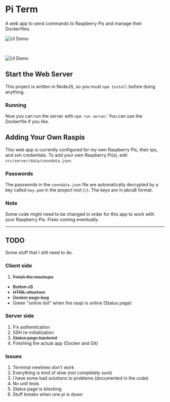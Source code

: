 # Pi Term
A web app to send commands to Raspberry Pis and manage their Dockerfiles.

![UI Demo](https://github.com/xoreo/pi-term/raw/master/src/static/img/demo.png "UI Demo")

<br>

![UI Demo](https://github.com/xoreo/pi-term/raw/master/src/static/img/demo2.png "UI Demo")

## Start the Web Server
This project is written in NodeJS, so you must ```npm install``` before doing anything.
### Running
Now you can run the server with ```npm run server```. You can use the Dockerfile if you like.

## Adding Your Own Raspis
This web app is currently configured for my own Raspberry Pis, their ips, and ssh credentials. To add your own Raspberry Pi(s), edit ```src/server/data/conndata.json```.
### Passwords
The passwords in the `conndata.json` file are automatically decrypted by a key called `key.pem` in the project root (`/`). The keys are in pkcs8 format.
### Note
Some code might need to be changed in order for this app to work with your Raspberry Pis. Fixes coming eventually.

<hr>

## TODO
Some stuff that I still need to do.
### Client side
1. ~~Finish the mockups~~
 * ~~Button JS~~
 * ~~HTML sttucture~~
 * ~~Docker page bug~~
 * Green "online dot" when the raspi is online (Status page)
### Server side
1. Fix authentication
2. SSH re-initialization
3. ~~Status page backend~~
4. Finishing the actual app (Docker and Git)
### Issues
1. Terminal newlines don't work
2. Everything is kind of slow (not completely sure)
3. I have some bad solutions to problems (documented in the code)
4. No unit tests
5. Status page is blocking
6. Stuff breaks when one pi is down
